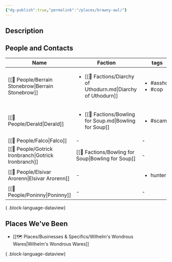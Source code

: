 ```yaml
---
{"dg-publish":true,"permalink":"/places/brawny-awl/"}
---
```


## Description

## People and Contacts
| Name                                                    | Faction                                                                        | tags                                    |
| ------------------------------------------------------- | ------------------------------------------------------------------------------ | --------------------------------------- |
| [[🙋 People/Berrain Stonebrow\|Berrain Stonebrow]]   | <ul><li>[[🤝 Factions/Diarchy of Uthodurn.md\\|Diarchy of Uthodurn]]</li></ul> | <ul><li>#asshole</li><li>#cop</li></ul> |
| [[🙋 People/Derald\|Derald]]                         | <ul><li>[[🤝 Factions/Bowling for Soup.md\\|Bowling for Soup]]</li></ul>       | <ul><li>#scamp</li></ul>                |
| [[🙋 People/Falco\|Falco]]                           | \-                                                                             | \-                                      |
| [[🙋 People/Gotrick Ironbranch\|Gotrick Ironbranch]] | [[🤝 Factions/Bowling for Soup\|Bowling for Soup]]                          | \-                                      |
| [[🙋 People/Elsivar Arorenn\|Elsivar Arorenn]]       | \-                                                                             | <ul><li>hunter</li></ul>                |
| [[🙋 People/Poninny\|Poninny]]                       | \-                                                                             | \-                                      |

{ .block-language-dataview}
## Places We've Been
- [[🗺️ Places/Businesses & Specifics/Wilhelm's Wondrous Wares\|Wilhelm's Wondrous Wares]]

{ .block-language-dataview}
